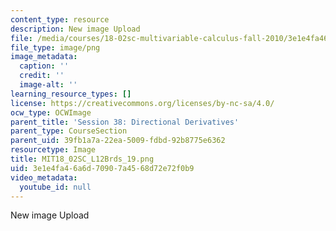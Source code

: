 ```yaml
---
content_type: resource
description: New image Upload
file: /media/courses/18-02sc-multivariable-calculus-fall-2010/3e1e4fa46a6d70907a4568d72e72f0b9_MIT18_02SC_L12Brds_19.png
file_type: image/png
image_metadata:
  caption: ''
  credit: ''
  image-alt: ''
learning_resource_types: []
license: https://creativecommons.org/licenses/by-nc-sa/4.0/
ocw_type: OCWImage
parent_title: 'Session 38: Directional Derivatives'
parent_type: CourseSection
parent_uid: 39fb1a7a-22ea-5009-fdbd-92b8775e6362
resourcetype: Image
title: MIT18_02SC_L12Brds_19.png
uid: 3e1e4fa4-6a6d-7090-7a45-68d72e72f0b9
video_metadata:
  youtube_id: null
---
```

New image Upload
